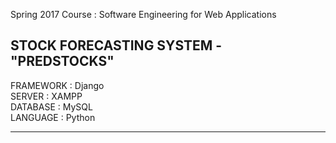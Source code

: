 Spring 2017
Course : Software Engineering for Web Applications

STOCK FORECASTING SYSTEM - __"PREDSTOCKS"__
-------------------------------------------

FRAMEWORK : Django  
SERVER : XAMPP  
DATABASE : MySQL  
LANGUAGE :  Python  

----------------------------------------------------------------------------------------------------------

